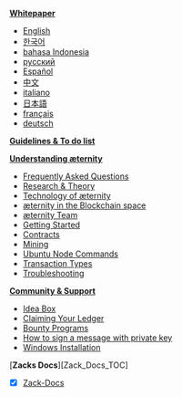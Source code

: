 [**Whitepaper**][doc] 
* [English][WP_engl]
* [한국어][WP_kr] 
* [bahasa Indonesia](Whitepaper_Indonesia)
* [русский](Whitepaper_Russian)
* [Español](Whitepaper_Español)
* [中文](Whitepaper_Chinese)
* [italiano](Whitepaper_Italian)
* [日本語](Whitepaper_Japanese)
* [français](Whitepaper_French)
* [deutsch](Whitepaper_Deutsch)

[**Guidelines & To do list**][todo]

[**Understanding æternity**][understandAE]
* [Frequently Asked Questions][faq]
* [Research & Theory][research] 
* [Technology of æternity][tech]
* [æternity in the Blockchain space][blockchainAndAE]
* [æternity Team][team]
* [Getting Started][started]
* [Contracts][contracts]
* [Mining][mining]
* [Ubuntu Node Commands](Ubuntu-node-commands)
* [Transaction Types](Transaction-Types)
* [Troubleshooting][troubleshooting]

[**Community & Support**][contact]
* [Idea Box][ideabox]
* [Claiming Your Ledger][ledgerclaim]
* [Bounty Programs][bounty]
* [How to sign a message with private key][privatekeymessage]
* [Windows Installation][wininstall]

[**Zacks Docs**][Zack_Docs_TOC]
* [x] [Zack-Docs](Zack_Docs_TOC)


[todo]: Wiki-Guidelines-&-To-Do's
[understandAE]: Understanding-Aeternity
[faq]: Frequently-Asked-Questions
[tech]: Aeternity-Technology
[research]: Research-and-Theory
[doc]: æternity-Documentation
[blockchainAndAE]: %C3%A6ternity-in-the-blockchain-space
[contracts]: Aeternity-Contracts
[team]: Aeternity-Team
[bounty]: Bounty
[ledgerclaim]: Claiming-Your-Ledger
[started]: Getting-Started
[contact]: Contacts-and-Groups
[privatekeymessage]: How-to-sign-a-message-with-a-private-key%3F
[ideabox]: Idea-Box
[wininstall]: Installing-on-Windows-(work-in-progress,-help-wanted)
[mining]: Mining
[troubleshooting]: Troubleshooting
[WP_engl]: Whitepaper_English
[WP_kr]: Whitepaper_korean-(%ED%95%9C%EA%B5%AD%EC%96%B4)